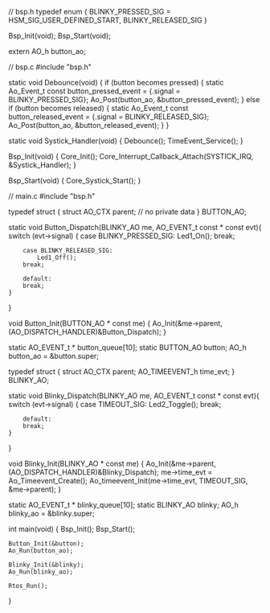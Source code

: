// bsp.h
typedef enum {
    BLINKY_PRESSED_SIG = HSM_SIG_USER_DEFINED_START,
    BLINKY_RELEASED_SIG
}

Bsp_Init(void);
Bsp_Start(void);

extern AO_h button_ao;


// bsp.c
#include "bsp.h"

static void Debounce(void) {
    if (button becomes pressed) {
        static Ao_Event_t const button_pressed_event = {.signal = BLINKY_PRESSED_SIG};
        Ao_Post(button_ao, &button_pressed_event);
    }
    else if (button becomes released) {
        static Ao_Event_t const button_released_event = {.signal = BLINKY_RELEASED_SIG};
        Ao_Post(button_ao, &button_released_event);
    }
}

static void Systick_Handler(void) {
   Debounce();
   TimeEvent_Service();
}

Bsp_Init(void) {
    Core_Init();
    Core_Interrupt_Callback_Attach(SYSTICK_IRQ, &Systick_Handler);
}

Bsp_Start(void) {
    Core_Systick_Start();
}


// main.c
#include "bsp.h"

typedef struct {
    struct AO_CTX parent;
    // no private data
} BUTTON_AO;

static void Button_Dispatch(BLINKY_AO me, AO_EVENT_t const * const evt){
    switch (evt->signal) {
        case BLINKY_PRESSED_SIG:
            Led1_On();
        break;

        case BLINKY_RELEASED_SIG:
            Led1_Off();
        break;
        
        default:
        break;
    }
}

void Button_Init(BUTTON_AO * const me) {
    Ao_Init(&me->parent, (AO_DISPATCH_HANDLER)&Button_Dispatch);
}

static AO_EVENT_t * button_queue[10];
static BUTTON_AO button;
AO_h button_ao = &button.super;

typedef struct {
    struct AO_CTX parent;
    AO_TIMEEVENT_h time_evt;
} BLINKY_AO;

static void Blinky_Dispatch(BLINKY_AO me, AO_EVENT_t const * const evt){
    switch (evt->signal) {
        case TIMEOUT_SIG:
            Led2_Toggle();
        break;
        
        default:
        break;
    }
}

void Blinky_Init(BLINKY_AO * const me) {
    Ao_Init(&me->parent, (AO_DISPATCH_HANDLER)&Blinky_Dispatch);
    me->time_evt = Ao_Timeevent_Create();
    Ao_timeevent_Init(me->time_evt, TIMEOUT_SIG, &me->parent);
}

static AO_EVENT_t * blinky_queue[10];
static BLINKY_AO blinky;
AO_h blinky_ao = &blinky.super;

int main(void) {
    Bsp_Init();
    Bsp_Start();

    Button_Init(&button);
    Ao_Run(button_ao);

    Blinky_Init(&blinky);
    Ao_Run(blinky_ao);

    Rtos_Run();
}